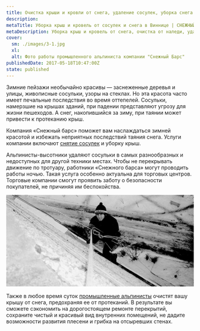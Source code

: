 ```yaml
---
title: Очистка крыши и кровли от снега, удаление сосулек, уборка снега и наледи с крыш, очистка кровель от сосулек
description: 
metaTitle: Уборка крыш и кровель от сосулек и снега в Виннице | СНЕЖНЫЙ БАРС
metaDescription: Уборка крыш и кровель от снега, очистка от наледи, удаление сосулек и другие высотные работы ☎+38 (096) 555-30-92 от компании Снежный Барс
cover:
  sm: ./images/3-1.jpg
  xl: 
  alt: Фото работы промышленного альпиниста компании "Снежный Барс"
publishedDate: 2017-05-18T10:47:00Z
state: published    
---
```

Зимние пейзажи необычайно красивы — заснеженные деревья и улицы, живописные сосульки, узоры на стеклах. Но эта красота часто имеет печальные последствия во время оттепелей. Сосульки, намерзшие на крышах зданий, при падении представляют угрозу для жизни пешеходов. А снег, накопившийся за зиму, при таянии может привести к протеканию крыш.

Компания «Снежный барс» поможет вам наслаждаться зимней красотой и избежать неприятных последствий таяния снега. Услуги компании включают [снятие сосулек](/ru/uborka-snega-s-krysh/ru/ "Удаление сосулек") и уборку крыш.

Альпинисты-высотники удаляют сосульки в самых разнообразных и недоступных для другой техники местах. Чтобы не перекрывать движение по тротуару, работники «Снежного барса» могут проводить работы ночью. Такая услуга особенно актуальна для торговых центров. Торговые компании смогут проявить заботу о безопасности покупателей, не причиняя им беспокойства.

![](./images/snowcleaning.jpg)

Также в любое время суток [промышленные альпинисты](/ru/ru/ "Промальп") очистят вашу крышу от снега, предохраняя ее от протеканий. В результате вы сможете сэкономить на дорогостоящем ремонте перекрытий, сохраните чистый и красивый вид внутренних помещений, не дадите возможности развития плесени и грибка на отсыревших стенах.
